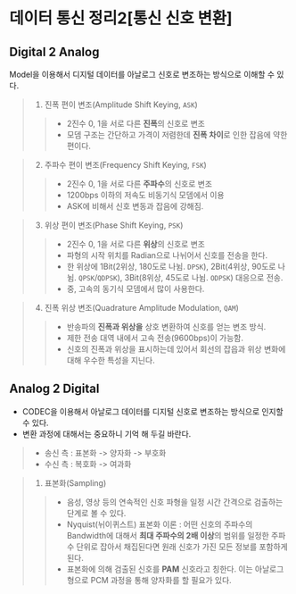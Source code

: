# 데이터 통신 정리2[통신 신호 변환]

## Digital 2 Analog
Model을 이용해서 디지털 데이터를 아날로그 신호로 변조하는 방식으로 이해할 수 있다.
> 1. 진폭 편이 변조(Amplitude Shift Keying, `ASK`)
>> - 2진수 0, 1을 서로 다른 **진폭**의 신호로 변조
>> - 모뎀 구조는 간단하고 가격이 저렴한데 **진폭 차이**로 인한 잡음에 약한 편이다.

> 2. 주파수 편이 변조(Frequency Shift Keying, `FSK`)
>> - 2진수 0, 1을 서로 다른 **주파수**의 신호로 변조
>> - 1200bps 이하의 저속도 비동기식 모뎀에서 이용
>> - ASK에 비해서 신호 변동과 잡음에 강해짐.

> 3. 위상 편이 변조(Phase Shift Keying, `PSK`)
>> - 2진수 0, 1을 서로 다른 **위상**의 신호로 변조
>> - 파형의 시작 위치를 Radian으로 나뉘어서 신호를 전송을 한다.
>> - 한 위상에 1Bit(2위상, 180도로 나뉨. `DPSK`), 2Bit(4위상, 90도로 나뉨. `QPSK`/`QDPSK`), 3Bit(8위상, 45도로 나뉨. `ODPSK`) 대응으로 전송.
>> - 중, 고속의 동기식 모뎀에서 많이 사용한다.

> 4. 진폭 위상 변조(Quadrature Amplitude Modulation, `QAM`)
>> - 반송파의 **진폭과 위상을** 상호 변환하여 신호를 얻는 변조 방식.
>> - 제한 전송 대역 내에서 고속 전송(9600bps)이 가능함.
>> - 신호의 진폭과 위상을 표시하는데 있어서 회선의 잡읍과 위상 변화에 대해 우수한 특성을 지닌다.

## Analog 2 Digital
- CODEC을 이용해서 아날로그 데이터를 디지털 신호로 변조하는 방식으로 인지할 수 있다.
- 변환 과정에 대해서는 중요하니 기억 해 두길 바란다.
> - 송신 측 : 표본화 -> 양자화 -> 부호화
> - 수신 측 : 복호화 -> 여과화

> 1. 표본화(Sampling)
>> - 음성, 영상 등의 연속적인 신호 파형을 일정 시간 간격으로 검출하는 단계로 볼 수 있다.
>> - Nyquist(뉘이퀴스트) 표본화 이론 : 어떤 신호의 주파수의 Bandwidth에 대해서 **최대 주파수의 2배 이상**의 범위를 일정한 주파수 단위로 잡아서 채집된다면 원래 신호가 가진 모든 정보를 포함하게 된다.
>> - 표본화에 의해 검출된 신호를 **PAM** 신호라고 칭한다. 이는 아날로그 형으로 PCM 과정을 통해 양자화를 할 필요가 있다.
